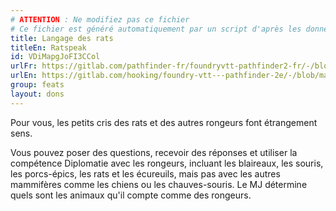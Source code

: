 ```yaml
---
# ATTENTION : Ne modifiez pas ce fichier
# Ce fichier est généré automatiquement par un script d'après les données du module Foundry VTT officiel et de sa traduction
title: Langage des rats
titleEn: Ratspeak
id: VDiMapgJoFI3CCol
urlFr: https://gitlab.com/pathfinder-fr/foundryvtt-pathfinder2-fr/-/blob/master/data/feats/VDiMapgJoFI3CCol.htm
urlEn: https://gitlab.com/hooking/foundry-vtt---pathfinder-2e/-/blob/master/packs/data/feats.db/ratspeak.json
group: feats
layout: dons
---
```

Pour vous, les petits cris des rats et des autres rongeurs font étrangement sens.

Vous pouvez poser des questions, recevoir des réponses et utiliser la compétence Diplomatie avec les rongeurs, incluant les blaireaux, les souris, les porcs-épics, les rats et les écureuils, mais pas avec les autres mammifères comme les chiens ou les chauves-souris. Le MJ détermine quels sont les animaux qu'il compte comme des rongeurs.


